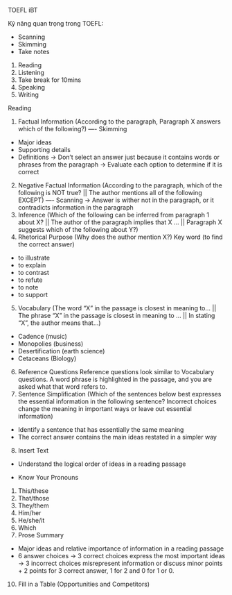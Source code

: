TOEFL iBT

Kỹ năng quan trọng trong TOEFL:
+ Scanning
+ Skimming
+ Take notes

1. Reading
2. Listening
3. Take break for 10mins
4. Speaking
5. Writing

Reading
1. Factual Information (According to the paragraph, Paragraph X answers which of the following?) —- Skimming
+ Major ideas
+ Supporting details
+ Definitions
-> Don’t select an answer just because it contains words or phrases from the paragraph
-> Evaluate each option to determine if it is correct
2. Negative Factual Information (According to the paragraph, which of the following is NOT true? || The author mentions all of the following EXCEPT) —- Scanning
-> Answer is wither not in the paragraph, or it contradicts information in the paragraph
3. Inference (Which of the following can be inferred from paragraph 1 about X? || The author of the paragraph implies that X … || Paragraph X suggests which of the following about Y?)
4. Rhetorical  Purpose (Why does the author mention X?)
Key word (to find the correct answer)
- to illustrate
- to explain
- to contrast
- to refute
- to note
- to support
5. Vocabulary (The word “X” in the passage is closest in meaning to… || The phrase “X” in the passage is closest in meaning to … || In stating “X”, the author means that…)
+ Cadence (music)
+ Monopolies (business)
+ Desertification (earth science)
+ Cetaceans (Biology)
6. Reference Questions
Reference questions look similar to Vocabulary questions. A word phrase is highlighted in the passage, and you are asked what that word refers to.
7. Sentence Simplification (Which of the sentences below best expresses the essential information in the following sentence? Incorrect choices change the meaning in important ways or leave out essential information)
+ Identify a sentence that has essentially the same meaning
+ The correct answer contains the main ideas restated in a simpler way
8. Insert Text
+ Understand the logical order of ideas in a reading passage
- Know Your Pronouns
1. This/these
2. That/those
3. They/them
4. Him/her
5. He/she/it
6. Which
9. Prose Summary
+ Major ideas and relative importance of information in a reading passage
+ 6 answer choices -> 3 correct choices express the most important ideas -> 3 incorrect choices misrepresent information or discuss minor points + 2 points for 3 correct answer, 1 for 2 and 0 for 1 or 0.
10. Fill in a Table (Opportunities and Competitors)